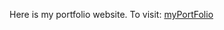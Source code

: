 Here is my portfolio website. To visit: [myPortFolio](https://ericonah.github.io/portfoliodesign.github.io/)
